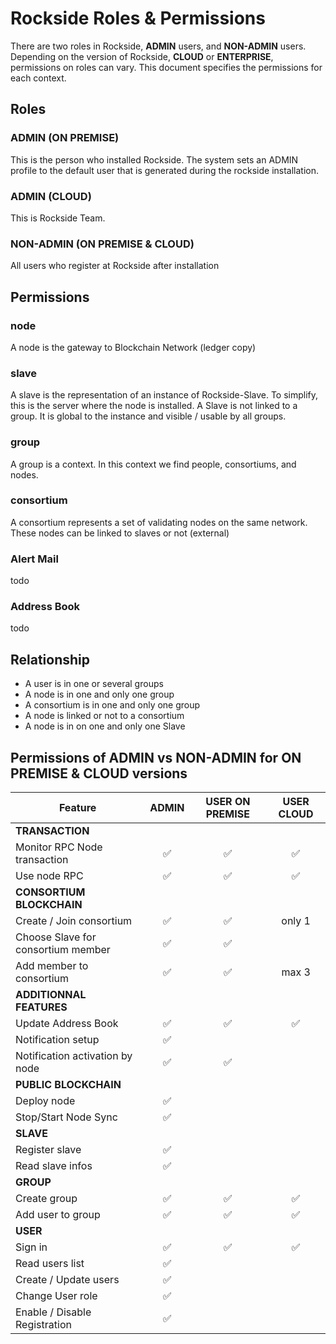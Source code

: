 # Rockside Roles & Permissions
There are two roles in Rockside, **ADMIN** users, and **NON-ADMIN** users. Depending on the version of Rockside, **CLOUD** or **ENTERPRISE**, permissions on roles can vary.
This document specifies the permissions for each context.


## Roles
### ADMIN (ON PREMISE)
This is the person who installed Rockside. The system sets an ADMIN profile to the default user that is generated during the rockside installation.

### ADMIN (CLOUD)
This is Rockside Team.

### NON-ADMIN (ON PREMISE & CLOUD)
All users who register at Rockside after installation

## Permissions

### node
A node is the gateway to Blockchain Network (ledger copy)

### slave
A slave is the representation of an instance of Rockside-Slave. To simplify, this is the server where the node is installed. A Slave is not linked to a group. It is global to the instance and visible / usable by all groups.

### group
A group is a context. In this context we find people, consortiums, and nodes.

### consortium
A consortium represents a set of validating nodes on the same network. These nodes can be linked to slaves or not (external)

### Alert Mail
todo

### Address Book
todo


## Relationship
- A user is in one or several groups
- A node is in one and only one group
- A consortium is in one and only one group
- A node is linked or not to a consortium
- A node is in on one and only one Slave


## Permissions of ADMIN vs NON-ADMIN for ON PREMISE & CLOUD versions

| Feature                               | ADMIN     | USER ON PREMISE | USER CLOUD |
| -------------                         |:---------:|:---------:|:---------:|
| **TRANSACTION**                                |           |           |           |
| Monitor RPC Node transaction         |✅         |✅        |✅         |
| Use node RPC                          |✅         |✅        |✅        |
| **CONSORTIUM BLOCKCHAIN**                                        |
| Create / Join consortium              |✅         |✅        |only 1  |
| Choose Slave for consortium member    |✅         |✅        |          |
| Add member to consortium              |✅         |✅        |max 3   |
| **ADDITIONNAL FEATURES**                   |           |           |           |
| Update Address Book                   |✅         |✅        |✅        |
| Notification setup                    |✅         |          |           |
| Notification activation by node       |✅         |✅        |            |
| **PUBLIC BLOCKCHAIN**                    |           |           |           |
| Deploy node                           |✅         |          |           |
| Stop/Start Node Sync                  |✅         |          |           |
| **SLAVE**                                 |           |           |           |
| Register slave                        |✅         |          |           |
| Read slave infos                      |✅         |          |           |
| **GROUP**                                 |           |           |           |
| Create group                          |✅         |✅        |✅        |
| Add user to group                     |✅         |✅        |✅        |
| **USER**                                 |           |           |           |
| Sign in                       |✅         |  ✅        | ✅        |
| Read users list                       |✅         |          |           |
| Create / Update users                  |✅         |          |           |
| Change User role                      |✅         |          |           |
| Enable / Disable Registration         |✅         |          |           |


